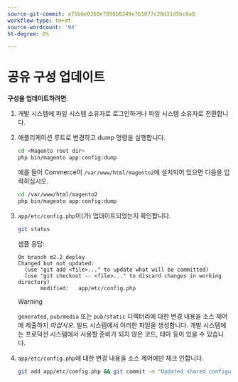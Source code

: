```yaml
---
source-git-commit: a75b6e0360e7896b8349e7b1877c28d31d5bc0a8
workflow-type: tm+mt
source-wordcount: '94'
ht-degree: 0%

---
```

# 공유 구성 업데이트

**구성을 업데이트하려면**:

1. 개발 시스템에 파일 시스템 소유자로 로그인하거나 파일 시스템 소유자로 전환합니다.

1. 애플리케이션 루트로 변경하고 dump 명령을 실행합니다.

   ```bash
   cd <Magento root dir>
   php bin/magento app:config:dump
   ```

   예를 들어 Commerce이 `/var/www/html/magento2`에 설치되어 있으면 다음을 입력하십시오.

   ```bash
   cd /var/www/html/magento2
   php bin/magento app:config:dump
   ```

1. `app/etc/config.php`이(가) 업데이트되었는지 확인합니다.

   ```bash
   git status
   ```

   샘플 응답:

   ```terminal
   On branch m2.2_deploy
   Changed but not updated:
     (use "git add <file>..." to update what will be committed)
     (use "git checkout -- <file>..." to discard changes in working directory)
          modified:   app/etc/config.php
   ```

   >[!WARNING]
   >
   >`generated`, `pub/media` 또는 `pub/static` 디렉터리에 대한 변경 내용을 소스 제어에 제출하지 _마십시오_. 빌드 시스템에서 이러한 파일을 생성합니다. 개발 시스템에는 프로덕션 시스템에서 사용할 준비가 되지 않은 코드, 테마 등이 있을 수 있습니다.

1. `app/etc/config.php`에 대한 변경 내용을 소스 제어에만 체크 인합니다.

   ```bash
   git add app/etc/config.php && git commit -m "Updated shared configuration" && git push mconfig m2.2_deploy
   ```
